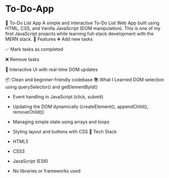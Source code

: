 # To-Do-App
📝 To-Do List App
A simple and interactive To-Do List Web App built using HTML, CSS, and Vanilla JavaScript (DOM manipulation). This is one of my first JavaScript projects while learning full-stack development with the MERN stack.
🔧 Features
➕ Add new tasks

✅ Mark tasks as completed

❌ Remove tasks

🧠 Interactive UI with real-time DOM updates

📦 Clean and beginner-friendly codebase
📚 What I Learned
DOM selection using querySelector() and getElementById()

- Event handling in JavaScript (click, submit)

- Updating the DOM dynamically (createElement(), appendChild(), removeChild())

- Managing simple state using arrays and loops

- Styling layout and buttons with CSS
  🚀 Tech Stack
- HTML5

- CSS3

- JavaScript (ES6)

- No libraries or frameworks used
